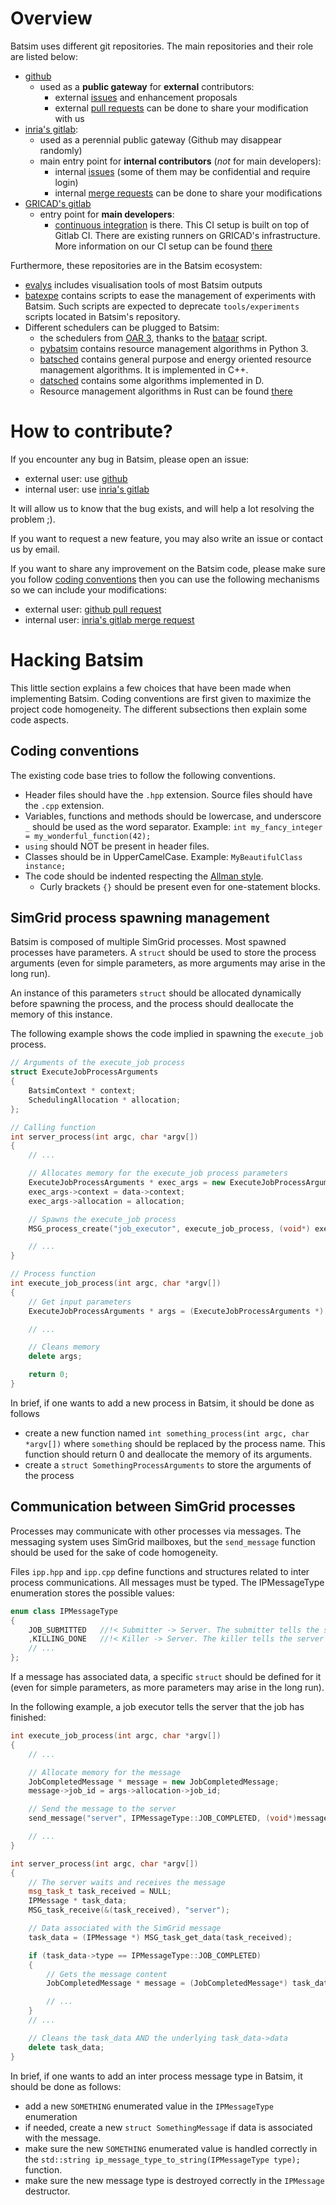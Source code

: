 # Overview
Batsim uses different git repositories.
The main repositories and their role are listed below:

- [github](https://github.com/oar-team/batsim)
  - used as a **public gateway** for **external** contributors:
    - external [issues](https://github.com/oar-team/batsim/issues)
      and enhancement proposals
    - external [pull requests](https://github.com/oar-team/batsim/pulls)
      can be done to share your modification with us
- [inria's gitlab](https://gitlab.inria.fr/batsim/batsim):
  - used as a perennial public gateway (Github may disappear randomly)
  - main entry point for **internal contributors** (*not* for main developers):
    - internal [issues](https://gitlab.inria.fr/batsim/batsim/issues)
      (some of them may be confidential and require login)
    - internal [merge requests](https://gitlab.inria.fr/batsim/batsim/merge_requests)
      can be done to share your modifications
- [GRICAD's gitlab](https://gricad-gitlab.univ-grenoble-alpes.fr/batsim/batsim/)
  - entry point for **main developers**:
    - [continuous integration](https://gricad-gitlab.univ-grenoble-alpes.fr/batsim/batsim/pipelines)
      is there.
      This CI setup is built on top of Gitlab CI.
      There are existing runners on GRICAD's infrastructure.
      More information on our CI setup can be found
      [there](https://gricad-gitlab.univ-grenoble-alpes.fr/batsim/batsim/blob/master/doc/continuous_integration.md)


Furthermore, these repositories are in the Batsim ecosystem:
- [evalys](https://github.com/oar-team/evalys) includes visualisation tools of
  most Batsim outputs
- [batexpe](https://gitlab.inria.fr/batsim/batexpe) contains scripts to ease
  the management of experiments with Batsim.
  Such scripts are expected to deprecate ``tools/experiments`` scripts located
  in Batsim's repository.
- Different schedulers can be plugged to Batsim:
  - the schedulers from [OAR 3](https://github.com/oar-team/oar3), thanks to
    the [bataar](https://github.com/oar-team/oar3/blob/master/oar/kao/bataar.py)
    script.
  - [pybatsim](https://gitlab.inria.fr/batsim/pybatsim) contains resource
    management algorithms in Python 3.
  - [batsched](https://gitlab.inria.fr/batsim/batsched) contains general purpose
    and energy oriented resource management algorithms. It is implemented in C++.
  - [datsched](https://gitlab.inria.fr/batsim/datsched) contains some algorithms
    implemented in D.
  - Resource management algorithms in Rust can be found
    [there](https://gitlab.inria.fr/users/adfaure/projects)

# How to contribute?
If you encounter any bug in Batsim, please open an issue:
- external user: use [github](https://github.com/oar-team/batsim/issues)
- internal user: use [inria's gitlab](https://gitlab.inria.fr/batsim/batsim/issues)

It will allow us to know that the bug exists, and will help a lot resolving the
problem ;).

If you want to request a new feature, you may also write an issue or
contact us by email.

If you want to share any improvement on the Batsim code,
please make sure you follow [coding conventions](#coding-conventions)
then you can use the following mechanisms so we can include your modifications:
- external user: [github pull request](https://github.com/oar-team/batsim/pulls)
- internal user: [inria's gitlab merge request](https://gitlab.inria.fr/batsim/batsim/merge_requests)

# Hacking Batsim
This little section explains a few choices that have been made when implementing
Batsim. Coding conventions are first given to maximize the project code
homogeneity. The different subsections then explain some code aspects.

## Coding conventions
The existing code base tries to follow the following conventions.

- Header files should have the ``.hpp`` extension.
  Source files should have the ``.cpp`` extension.
- Variables, functions and methods should be lowercase,
  and underscore ``_`` should be used as the word separator.
  Example: ``int my_fancy_integer = my_wonderful_function(42);``
- ``using`` should NOT be present in header files.
- Classes should be in UpperCamelCase. Example: ``MyBeautifulClass instance;``
- The code should be indented respecting the
  [Allman style](https://en.wikipedia.org/wiki/Indent_style#Allman_style).
  - Curly brackets ``{}`` should be present even for one-statement blocks.

## SimGrid process spawning management
Batsim is composed of multiple SimGrid processes. Most spawned processes have
parameters. A ``struct`` should be used to store the process arguments (even
for simple parameters, as more arguments may arise in the long run).

An instance of this parameters ``struct`` should be allocated dynamically
before spawning the process, and the process should deallocate the memory of
this instance.

The following example shows the code implied in spawning the ``execute_job`` process.

``` C++
// Arguments of the execute_job process
struct ExecuteJobProcessArguments
{
    BatsimContext * context;
    SchedulingAllocation * allocation;
};

// Calling function
int server_process(int argc, char *argv[])
{
    // ...

    // Allocates memory for the execute_job process parameters
    ExecuteJobProcessArguments * exec_args = new ExecuteJobProcessArguments;
    exec_args->context = data->context;
    exec_args->allocation = allocation;

    // Spawns the execute_job process
    MSG_process_create("job_executor", execute_job_process, (void*) exec_args, host);

    // ...
}

// Process function
int execute_job_process(int argc, char *argv[])
{
    // Get input parameters
    ExecuteJobProcessArguments * args = (ExecuteJobProcessArguments *) MSG_process_get_data(MSG_process_self());

    // ...

    // Cleans memory
    delete args;

    return 0;
}
```

In brief, if one wants to add a new process in Batsim, it should be done as follows
- create a new function named ``int something_process(int argc, char *argv[])``
  where ``something`` should be replaced by the process name. This function
  should return 0 and deallocate the memory of its arguments.
- create a ``struct SomethingProcessArguments`` to store the arguments of
  the process

## Communication between SimGrid processes
Processes may communicate with other processes via messages. The messaging
system uses SimGrid mailboxes, but the ``send_message`` function should be
used for the sake of code homogeneity.

Files ``ipp.hpp`` and ``ipp.cpp`` define functions and structures related to
inter process communications. All messages must be typed. The IPMessageType
enumeration stores the possible values:
``` C++
enum class IPMessageType
{
    JOB_SUBMITTED   //!< Submitter -> Server. The submitter tells the server that a new job has been submitted.
    ,KILLING_DONE   //!< Killer -> Server. The killer tells the server that all the jobs have been killed.
    // ...
};
```

If a message has associated data, a specific ``struct`` should be defined for it
(even for simple parameters, as more parameters may arise in the long run).

In the following example, a job executor tells the server that the job has
finished:
``` C++
int execute_job_process(int argc, char *argv[])
{
    // ...

    // Allocate memory for the message
    JobCompletedMessage * message = new JobCompletedMessage;
    message->job_id = args->allocation->job_id;

    // Send the message to the server
    send_message("server", IPMessageType::JOB_COMPLETED, (void*)message);

    // ...
}

int server_process(int argc, char *argv[])
{
    // The server waits and receives the message
    msg_task_t task_received = NULL;
    IPMessage * task_data;
    MSG_task_receive(&(task_received), "server");

    // Data associated with the SimGrid message
    task_data = (IPMessage *) MSG_task_get_data(task_received);

    if (task_data->type == IPMessageType::JOB_COMPLETED)
    {
        // Gets the message content
        JobCompletedMessage * message = (JobCompletedMessage*) task_data->data;

        // ...
    }
    // ...

    // Cleans the task_data AND the underlying task_data->data
    delete task_data;
}
```

In brief, if one wants to add an inter process message type in Batsim,
it should be done as follows:
- add a new ``SOMETHING`` enumerated value in the ``IPMessageType`` enumeration
- if needed, create a new ``struct SomethingMessage`` if data is associated with
  the message.
- make sure the new ``SOMETHING`` enumerated value is handled correctly in the
  ``std::string ip_message_type_to_string(IPMessageType type);`` function.
- make sure the new message type is destroyed correctly in the ``IPMessage``
  destructor.
